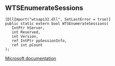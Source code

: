 ## WTSEnumerateSessions

```
[DllImport("wtsapi32.dll", SetLastError = true)]
public static extern bool WTSEnumerateSessions(
   IntPtr hServer,
   int Reserved,
   int Version,
   ref IntPtr ppSessionInfo,
   ref int pCount
);
```

[Microsoft documentation](https://docs.microsoft.com/en-us/windows/win32/api/wtsapi32/nf-wtsapi32-wtsenumeratesessionsa)
